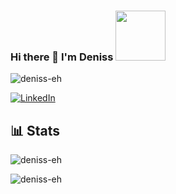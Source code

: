 ### Hi there 👋 I'm Deniss <img src="https://github.com/TheDudeThatCode/TheDudeThatCode/blob/master/Assets/Developer.gif" width="80px">

<p align="left"> <img src="https://komarev.com/ghpvc/?username=deniss-eh&label=Profile%20views&color=0e75b6&style=plastic" alt="deniss-eh" /> </p>

<a href="https://www.linkedin.com/in/yash-bansal-231aaa1b4/" target="_blank"><img alt="LinkedIn" src="https://img.shields.io/badge/linkedin%20-%230077B5.svg?&style=for-the-badge&logo=linkedin&logoColor=white" /></a>

## 📊 Stats
<p><img align="center" src="https://github-readme-stats.vercel.app/api/top-langs?username=deniss-eh&langs_count=8&count_private=true&layout=compact&theme=react&bg_color=0D1117" alt="deniss-eh" /></p>
<p><img align="center" src="https://github-readme-stats.vercel.app/api?username=deniss-eh&show_icons=true&count_private=true&theme=react&bg_color=0D1117" alt="deniss-eh" /></p>
